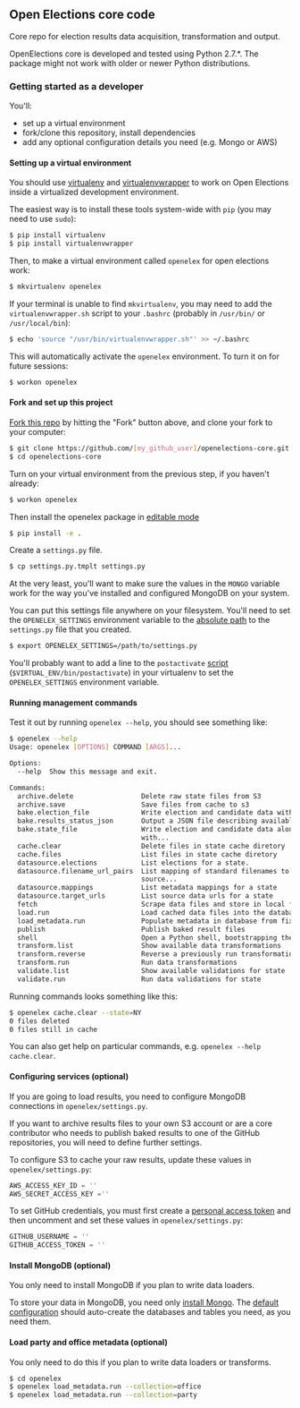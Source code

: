 ## Open Elections core code

Core repo for election results data acquisition, transformation and output.

OpenElections core is developed and tested using Python 2.7.*. The package
might not work with older or newer Python distributions.

### Getting started as a developer

You'll:

* set up a virtual environment
* fork/clone this repository, install dependencies
* add any optional configuration details you need (e.g. Mongo or AWS)

#### Setting up a virtual environment

You should use [virtualenv](http://www.virtualenv.org/en/latest/) and [virtualenvwrapper](http://virtualenvwrapper.readthedocs.org/) to work on Open Elections inside a virtualized development environment.

The easiest way is to install these tools system-wide with `pip` (you may need to use `sudo`):

```bash
$ pip install virtualenv
$ pip install virtualenvwrapper
```

Then, to make a virtual environment called `openelex` for open elections work:

```bash
$ mkvirtualenv openelex
```

If your terminal is unable to find `mkvirtualenv`, you may need to add the `virtualenvwrapper.sh` script to your `.bashrc` (probably in `/usr/bin/` or `/usr/local/bin`):

```bash
$ echo 'source "/usr/bin/virtualenvwrapper.sh"' >> ~/.bashrc
```

This will automatically activate the `openelex` environment. To turn it on for future sessions:

```bash
$ workon openelex
```

#### Fork and set up this project

[Fork this repo](https://help.github.com/articles/fork-a-repo) by hitting the "Fork" button above, and clone your fork to your computer:

```bash
$ git clone https://github.com/[my_github_user]/openelections-core.git
$ cd openelections-core
```

Turn on your virtual environment from the previous step, if you haven't already:

```bash
$ workon openelex
```

Then install the openelex package in [editable mode](http://pip.readthedocs.org/en/latest/reference/pip_install.html#editable-installs)


```bash
$ pip install -e .
```

Create a `settings.py` file.

```bash
$ cp settings.py.tmplt settings.py
```

At the very least, you'll want to make sure the values in the ``MONGO`` variable work for the way you've installed and configured MongoDB on your system.

You can put this settings file anywhere on your filesystem.  You'll need to set the ``OPENELEX_SETTINGS`` environment variable to the [absolute path](http://en.wikipedia.org/wiki/Path_(computing)) to the ``settings.py`` file that you created. 

```bash
$ export OPENELEX_SETTINGS=/path/to/settings.py
```

You'll probably want to add a line to the ``postactivate`` [script](http://virtualenvwrapper.readthedocs.org/en/latest/scripts.html) (``$VIRTUAL_ENV/bin/postactivate``) in your virtualenv to set the ``OPENELEX_SETTINGS`` environment variable.

#### Running management commands

Test it out by running `openelex --help`, you should see something like:

```bash
$ openelex --help
Usage: openelex [OPTIONS] COMMAND [ARGS]...

Options:
  --help  Show this message and exit.

Commands:
  archive.delete                 Delete raw state files from S3
  archive.save                   Save files from cache to s3
  bake.election_file             Write election and candidate data with on...
  bake.results_status_json       Output a JSON file describing available...
  bake.state_file                Write election and candidate data along
                                 with...
  cache.clear                    Delete files in state cache diretory
  cache.files                    List files in state cache diretory
  datasource.elections           List elections for a state.
  datasource.filename_url_pairs  List mapping of standard filenames to
                                 source...
  datasource.mappings            List metadata mappings for a state
  datasource.target_urls         List source data urls for a state
  fetch                          Scrape data files and store in local file...
  load.run                       Load cached data files into the database
  load_metadata.run              Populate metadata in database from fixture...
  publish                        Publish baked result files
  shell                          Open a Python shell, bootstrapping the...
  transform.list                 Show available data transformations
  transform.reverse              Reverse a previously run transformation
  transform.run                  Run data transformations
  validate.list                  Show available validations for state
  validate.run                   Run data validations for state
```

Running commands looks something like this:

```bash
$ openelex cache.clear --state=NY
0 files deleted
0 files still in cache
```

You can also get help on particular commands, e.g. `openelex --help cache.clear`.

#### Configuring services (optional)

If you are going to load results, you need to configure MongoDB connections in
`openelex/settings.py`.

If you want to archive results files to your own S3 account or are a core
contributor who needs to publish baked results to one of the GitHub repositories, you will need to define further settings.

To configure S3 to cache your raw results, update these values in `openelex/settings.py`:

```python
AWS_ACCESS_KEY_ID = ''
AWS_SECRET_ACCESS_KEY =''
```

To set GitHub credentials, you must first create a [personal access token](https://help.github.com/articles/creating-an-access-token-for-command-line-use) and then uncomment and set these values in `openelex/settings.py`:

```python
GITHUB_USERNAME = ''
GITHUB_ACCESS_TOKEN = ''
```

#### Install MongoDB (optional)

You only need to install MongoDB if you plan to write data loaders.

To store your data in MongoDB, you need only [install Mongo](http://docs.mongodb.org/manual/installation/). The [default configuration](https://github.com/openelections/openelections-core/blob/master/settings.py.tmplt#L7-L20) should auto-create the databases and tables you need, as you need them.

#### Load party and office metadata (optional)

You only need to do this if you plan to write data loaders or transforms.

```bash
$ cd openelex
$ openelex load_metadata.run --collection=office
$ openelex load_metadata.run --collection=party
```
